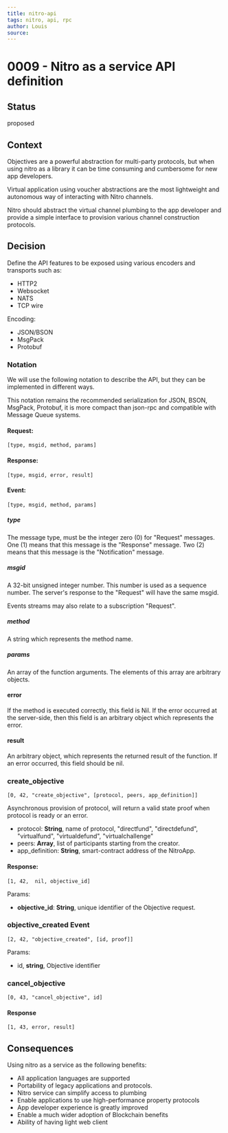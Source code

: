 ```yaml
---
title: nitro-api
tags: nitro, api, rpc
author: Louis
source: 
---
```


# 0009 - Nitro as a service API definition

## Status

proposed

## Context

Objectives are a powerful abstraction for multi-party protocols, but when using nitro as a library it can be time consuming and cumbersome for new app developers.

Virtual application using voucher abstractions are the most lightweight and autonomous way of interacting with Nitro channels.

Nitro should abstract the virtual channel plumbing to the app developer and provide a simple interface to provision various channel construction protocols.

## Decision

Define the API features to be exposed using various encoders and transports such as:
- HTTP2
- Websocket
- NATS
- TCP wire

Encoding:
- JSON/BSON
- MsgPack
- Protobuf

### Notation

We will use the following notation to describe the API, but they can be implemented in different ways.

This notation remains the recommended serialization for JSON, BSON, MsgPack, Protobuf, it is more compact than json-rpc and compatible with Message Queue systems.

#### Request:
`[type, msgid, method, params]`

#### Response:
`[type, msgid, error, result]`

#### Event:
`[type, msgid, method, params]`

##### type
The message type, must be the integer zero (0) for "Request" messages. 
One (1) means that this message is the "Response" message.
Two (2) means that this message is the "Notification" message.

##### msgid
A 32-bit unsigned integer number. This number is used as a sequence number. The server's response to the "Request" will have the same msgid.

Events streams may also relate to a subscription "Request".

##### method
A string which represents the method name.

##### params
An array of the function arguments. The elements of this array are arbitrary objects.

#### error
If the method is executed correctly, this field is Nil. If the error occurred at the server-side, then this field is an arbitrary object which represents the error.

#### result
An arbitrary object, which represents the returned result of the function. If an error occurred, this field should be nil.

### create_objective

`[0, 42, "create_objective", [protocol, peers, app_definition]]`

Asynchronous provision of protocol, will return a valid state proof when protocol is ready or an error.

- protocol: **String**, name of protocol, "directfund", "directdefund", "virtualfund", "virtualdefund", "virtualchallenge"
- peers: **Array**, list of participants starting from the creator.
- app_definition: **String**, smart-contract address of the NitroApp.

#### Response:

`[1, 42,  nil, objective_id]`

Params:
- **objective_id**: **String**, unique identifier of the Objective request.

### objective_created Event

`[2, 42, "objective_created", [id, proof]]`

Params:
- id, **string**, Objective identifier
### cancel_objective

`[0, 43, "cancel_objective", id]`

#### Response

`[1, 43, error, result]`

## Consequences

Using nitro as a service as the following benefits:
- All application languages are supported
- Portability of legacy applications and protocols.
- Nitro service can simplify access to plumbing
- Enable applications to use high-performance property protocols
- App developer experience is greatly improved
- Enable a much wider adoption of Blockchain benefits
- Ability of having light web client 